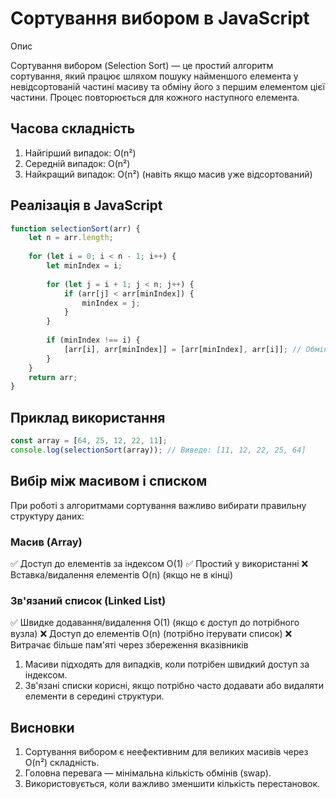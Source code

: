 # Сортування вибором в JavaScript

Опис

Сортування вибором (Selection Sort) — це простий алгоритм сортування, який працює шляхом пошуку найменшого елемента у невідсортованій частині масиву та обміну його з першим елементом цієї частини. Процес повторюється для кожного наступного елемента.

## Часова складність
1. Найгірший випадок: O(n²)
2. Середній випадок: O(n²)
3. Найкращий випадок: O(n²) (навіть якщо масив уже відсортований)

## Реалізація в JavaScript
```js
function selectionSort(arr) {
    let n = arr.length;
    
    for (let i = 0; i < n - 1; i++) {
        let minIndex = i;
        
        for (let j = i + 1; j < n; j++) {
            if (arr[j] < arr[minIndex]) {
                minIndex = j;
            }
        }
        
        if (minIndex !== i) {
            [arr[i], arr[minIndex]] = [arr[minIndex], arr[i]]; // Обмін елементів
        }
    }
    return arr;
}
```

## Приклад використання

```js
const array = [64, 25, 12, 22, 11];
console.log(selectionSort(array)); // Виведе: [11, 12, 22, 25, 64]
```

## Вибір між масивом і списком

При роботі з алгоритмами сортування важливо вибирати правильну структуру даних:

### Масив (Array)
✅ Доступ до елементів за індексом O(1)
✅ Простий у використанні
❌ Вставка/видалення елементів O(n) (якщо не в кінці)

### Зв'язаний список (Linked List)
✅ Швидке додавання/видалення O(1) (якщо є доступ до потрібного вузла)
❌ Доступ до елементів O(n) (потрібно ітерувати список)
❌ Витрачає більше пам'яті через збереження вказівників

1. Масиви підходять для випадків, коли потрібен швидкий доступ за індексом.
2. Зв'язані списки корисні, якщо потрібно часто додавати або видаляти елементи в середині структури.

## Висновки
1. Сортування вибором є неефективним для великих масивів через O(n²) складність.
2. Головна перевага — мінімальна кількість обмінів (swap).
3. Використовується, коли важливо зменшити кількість перестановок.
